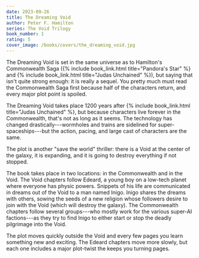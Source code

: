 ```yaml
---
date: 2023-09-26
title: The Dreaming Void
author: Peter F. Hamilton
series: The Void Trilogy
book_number: 1
rating: 5
cover_image: /books/covers/the_dreaming_void.jpg
---
```


<span class="book-title">The Dreaming Void</span> is set in the same universe
as to Hamilton's Commonwealth Saga
({% include book_link.html title="Pandora's Star" %} and {% include
book_link.html title="Judas Unchained" %}), but saying that isn't
quite strong enough: it is really a sequel. You pretty much must read the
Commonwealth Saga first because half of the characters return, and every major
plot point is spoiled.

<span class="book-title">The Dreaming Void</span> takes place 1200 years after 
{% include book_link.html title="Judas Unchained" %}, but because characters
live forever in the Commonwealth, that's not as long as it seems. The
technology has changed drastically---wormholes and trains are sidelined for
super-spaceships---but the action, pacing, and large cast of characters are
the same.

The plot is another "save the world" thriller: there is a Void at the center
of the galaxy, it is expanding, and it is going to destroy everything if not
stopped.

The book takes place in two locations: in the Commonwealth and in the Void.
The Void chapters follow Edeard, a young boy on a low-tech planet where
everyone has physic powers. Snippets of his life are communicated in dreams
out of the Void to a man named Inigo. Inigo shares the dreams with others,
sowing the seeds of a new religion whose followers desire to join with the
Void (which will destroy the galaxy). The Commonwealth chapters follow several
groups---who mostly work for the various super-AI factions---as they try to
find Inigo to either start or stop the deadly pilgrimage into the Void.

The plot moves quickly outside the Void and every few pages you learn something new and
exciting. The Edeard chapters move more slowly, but each one includes a major
plot-twist the keeps you turning pages.
